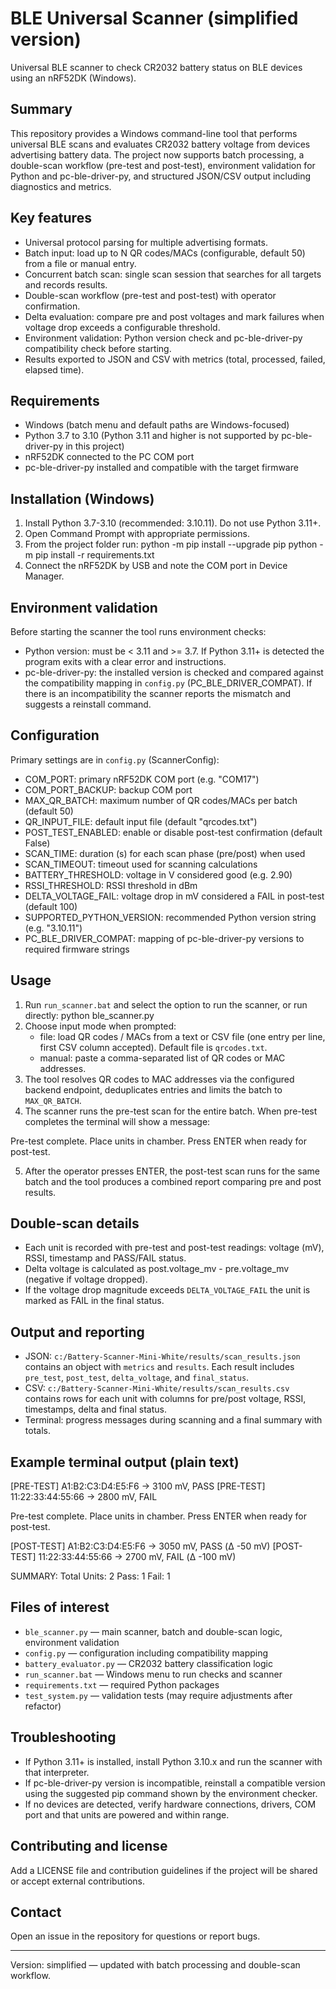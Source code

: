 # BLE Universal Scanner (simplified version)

Universal BLE scanner to check CR2032 battery status on BLE devices using an nRF52DK (Windows).

Summary
-------
This repository provides a Windows command-line tool that performs universal BLE scans and evaluates CR2032 battery voltage from devices advertising battery data. The project now supports batch processing, a double-scan workflow (pre-test and post-test), environment validation for Python and pc-ble-driver-py, and structured JSON/CSV output including diagnostics and metrics.

Key features
------------
- Universal protocol parsing for multiple advertising formats.
- Batch input: load up to N QR codes/MACs (configurable, default 50) from a file or manual entry.
- Concurrent batch scan: single scan session that searches for all targets and records results.
- Double-scan workflow (pre-test and post-test) with operator confirmation.
- Delta evaluation: compare pre and post voltages and mark failures when voltage drop exceeds a configurable threshold.
- Environment validation: Python version check and pc-ble-driver-py compatibility check before starting.
- Results exported to JSON and CSV with metrics (total, processed, failed, elapsed time).

Requirements
------------
- Windows (batch menu and default paths are Windows-focused)
- Python 3.7 to 3.10 (Python 3.11 and higher is not supported by pc-ble-driver-py in this project)
- nRF52DK connected to the PC COM port
- pc-ble-driver-py installed and compatible with the target firmware

Installation (Windows)
----------------------
1. Install Python 3.7-3.10 (recommended: 3.10.11). Do not use Python 3.11+.
2. Open Command Prompt with appropriate permissions.
3. From the project folder run:
   python -m pip install --upgrade pip
   python -m pip install -r requirements.txt
4. Connect the nRF52DK by USB and note the COM port in Device Manager.

Environment validation
----------------------
Before starting the scanner the tool runs environment checks:
- Python version: must be < 3.11 and >= 3.7. If Python 3.11+ is detected the program exits with a clear error and instructions.
- pc-ble-driver-py: the installed version is checked and compared against the compatibility mapping in `config.py` (PC_BLE_DRIVER_COMPAT). If there is an incompatibility the scanner reports the mismatch and suggests a reinstall command.

Configuration
-------------
Primary settings are in `config.py` (ScannerConfig):
- COM_PORT: primary nRF52DK COM port (e.g. "COM17")
- COM_PORT_BACKUP: backup COM port
- MAX_QR_BATCH: maximum number of QR codes/MACs per batch (default 50)
- QR_INPUT_FILE: default input file (default "qrcodes.txt")
- POST_TEST_ENABLED: enable or disable post-test confirmation (default False)
- SCAN_TIME: duration (s) for each scan phase (pre/post) when used
- SCAN_TIMEOUT: timeout used for scanning calculations
- BATTERY_THRESHOLD: voltage in V considered good (e.g. 2.90)
- RSSI_THRESHOLD: RSSI threshold in dBm
- DELTA_VOLTAGE_FAIL: voltage drop in mV considered a FAIL in post-test (default 100)
- SUPPORTED_PYTHON_VERSION: recommended Python version string (e.g. "3.10.11")
- PC_BLE_DRIVER_COMPAT: mapping of pc-ble-driver-py versions to required firmware strings

Usage
-----
1. Run `run_scanner.bat` and select the option to run the scanner, or run directly:
   python ble_scanner.py
2. Choose input mode when prompted:
   - file: load QR codes / MACs from a text or CSV file (one entry per line, first CSV column accepted). Default file is `qrcodes.txt`.
   - manual: paste a comma-separated list of QR codes or MAC addresses.
3. The tool resolves QR codes to MAC addresses via the configured backend endpoint, deduplicates entries and limits the batch to `MAX_QR_BATCH`.
4. The scanner runs the pre-test scan for the entire batch. When pre-test completes the terminal will show a message:

Pre-test complete. Place units in chamber. Press ENTER when ready for post-test.

5. After the operator presses ENTER, the post-test scan runs for the same batch and the tool produces a combined report comparing pre and post results.

Double-scan details
-------------------
- Each unit is recorded with pre-test and post-test readings: voltage (mV), RSSI, timestamp and PASS/FAIL status.
- Delta voltage is calculated as post.voltage_mv - pre.voltage_mv (negative if voltage dropped).
- If the voltage drop magnitude exceeds `DELTA_VOLTAGE_FAIL` the unit is marked as FAIL in the final status.

Output and reporting
--------------------
- JSON: `c:/Battery-Scanner-Mini-White/results/scan_results.json` contains an object with `metrics` and `results`. Each result includes `pre_test`, `post_test`, `delta_voltage`, and `final_status`.
- CSV: `c:/Battery-Scanner-Mini-White/results/scan_results.csv` contains rows for each unit with columns for pre/post voltage, RSSI, timestamps, delta and final status.
- Terminal: progress messages during scanning and a final summary with totals.

Example terminal output (plain text)
------------------------------------
[PRE-TEST]  A1:B2:C3:D4:E5:F6 -> 3100 mV, PASS
[PRE-TEST]  11:22:33:44:55:66 -> 2800 mV, FAIL

Pre-test complete. Place units in chamber. Press ENTER when ready for post-test.

[POST-TEST] A1:B2:C3:D4:E5:F6 -> 3050 mV, PASS (Δ -50 mV)
[POST-TEST] 11:22:33:44:55:66 -> 2700 mV, FAIL (Δ -100 mV)

SUMMARY:
Total Units: 2
Pass: 1
Fail: 1

Files of interest
-----------------
- `ble_scanner.py` — main scanner, batch and double-scan logic, environment validation
- `config.py` — configuration including compatibility mapping
- `battery_evaluator.py` — CR2032 battery classification logic
- `run_scanner.bat` — Windows menu to run checks and scanner
- `requirements.txt` — required Python packages
- `test_system.py` — validation tests (may require adjustments after refactor)

Troubleshooting
---------------
- If Python 3.11+ is installed, install Python 3.10.x and run the scanner with that interpreter.
- If pc-ble-driver-py version is incompatible, reinstall a compatible version using the suggested pip command shown by the environment checker.
- If no devices are detected, verify hardware connections, drivers, COM port and that units are powered and within range.

Contributing and license
------------------------
Add a LICENSE file and contribution guidelines if the project will be shared or accept external contributions.

Contact
-------
Open an issue in the repository for questions or report bugs.

---
Version: simplified — updated with batch processing and double-scan workflow.
